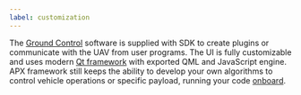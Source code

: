 ```yaml
---
label: customization
---
```


The [Ground Control](gcs) software is supplied with SDK to create plugins or communicate with the UAV from user programs. The UI is fully customizable and uses modern [Qt framework](http://qt.io) with exported QML and JavaScript engine. APX framework still keeps the ability to develop your own algorithms to control vehicle operations or specific payload, running your code [onboard](fw/vm.md).
